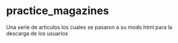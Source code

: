 # practice_magazines
Una serie de articulos los cuales se pasaron a su modo html para la descarga de los usuarios
